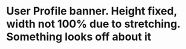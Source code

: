 # User Profile banner. Height fixed, width not 100% due to stretching. Something looks off about it
